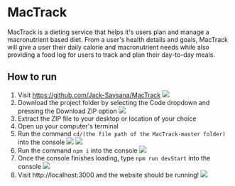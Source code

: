 # MacTrack
MacTrack is a dieting service that helps it's users plan and manage a macronutrient based diet. From a user's health details and goals, MacTrack will give a user their daily calorie and macronutrient needs while also providing a food log for users to track and plan their day-to-day meals.
## How to run

1. Visit https://github.com/Jack-Saysana/MacTrack
![](https://i.gyazo.com/0a86473f72b2d63cf52b323a07cc166c.png)
2. Download the project folder by selecting the Code dropdown and pressing the Download ZIP option
![](https://i.gyazo.com/5cfad27e27c74be0911aff97341760d1.png)
3. Extract the ZIP file to your desktop or location of your choice
4. Open up your computer's terminal
5. Run the command `cd/(the file path of the MacTrack-master folder)` into the console
![](https://i.gyazo.com/548e609ca70868710d3f4b711fb6b1b2.png)
![](https://i.gyazo.com/3ca8053dd1506e813f6d5175bd6ab008.png)
6. Run the command `npm i` into the console
![](https://i.gyazo.com/f7a825c1a1f33268b431526d2cbcfe04.png)
7. Once the console finishes loading, type `npm run devStart` into the console
![](https://i.gyazo.com/105d8dc6bbd682e931bbec14a44679a7.png)
8. Visit http://localhost:3000 and the website should be running!
![](https://i.gyazo.com/38323bb38dde0dbdf49d4dc645c09e52.png)